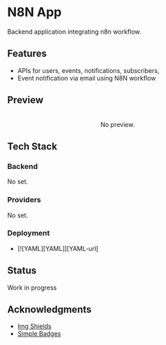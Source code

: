 # N8N App

Backend application integrating n8n workflow.

## Features
* APIs for users, events, notifications, subscribers,
* Event notification via email using N8N workflow

## Preview

<br />
<div align="center">
No preview.

</div>

## Tech Stack

### Backend
No set.


### Providers
No set.

### Deployment
* [![YAML][YAML]][YAML-url]


## Status
Work in progress

## Acknowledgments
* [Img Shields](https://shields.io)
* [Simple Badges](https://badges.pages.dev)


<!-- MARKDOWN LINKS & IMAGES -->
<!-- https://www.markdownguide.org/basic-syntax/#reference-style-links -->

